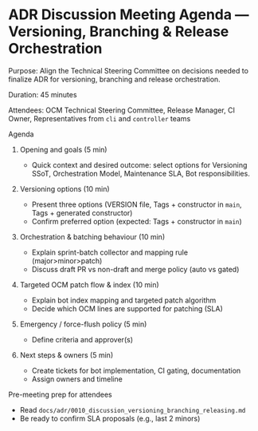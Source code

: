 # ADR Discussion Meeting Agenda — Versioning, Branching & Release Orchestration

Purpose: Align the Technical Steering Committee on decisions needed to finalize ADR for versioning, branching and release orchestration.

Duration: 45 minutes

Attendees: OCM Technical Steering Committee, Release Manager, CI Owner, Representatives from `cli` and `controller` teams

Agenda

1. Opening and goals (5 min)
   - Quick context and desired outcome: select options for Versioning SSoT, Orchestration Model, Maintenance SLA, Bot responsibilities.

2. Versioning options (10 min)
   - Present three options (VERSION file, Tags + constructor in `main`, Tags + generated constructor)
   - Confirm preferred option (expected: Tags + constructor in `main`)

3. Orchestration & batching behaviour (10 min)
   - Explain sprint-batch collector and mapping rule (major>minor>patch)
   - Discuss draft PR vs non-draft and merge policy (auto vs gated)

4. Targeted OCM patch flow & index (10 min)
   - Explain bot index mapping and targeted patch algorithm
   - Decide which OCM lines are supported for patching (SLA)

5. Emergency / force-flush policy (5 min)
   - Define criteria and approver(s)

6. Next steps & owners (5 min)
   - Create tickets for bot implementation, CI gating, documentation
   - Assign owners and timeline

Pre-meeting prep for attendees
- Read `docs/adr/0010_discussion_versioning_branching_releasing.md`
- Be ready to confirm SLA proposals (e.g., last 2 minors)
